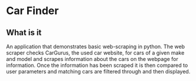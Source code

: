 # Car Finder

## What is it

An application that demonstrates basic web-scraping in python. The web scraper checks CarGurus, the used car website,
for cars of a given make and model and scrapes information about the cars on the webpage for information.
Once the information has been scraped it is then compared to user parameters and matching cars are filtered through and then displayed.
